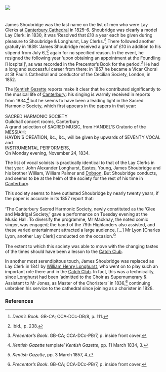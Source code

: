 <a href="https://dev.visual-essays.app"><img src="https://dev-visual-essays.netlify.app/images/ve-button.png"></a>
<param ve-config title="James Shoubridge (c.1805-1872)" author="Dr Chris Price" layout="vtl" banner="/images/banners/19c.jpg">

<param ve-entity eid="Q29303" aliases="Canterbury">

#

James Shoubridge was the last name on the list of men who were Lay Clerks at [Canterbury Cathedral](/music/19c-cathedral-singing) in 1825–6. Shoubridge was clearly a model Lay Clerk: in 1830, it was ‘Resolved that £10 a year each be given during pleasure to Shoubridge & Longhurst, Lay Clerks.’[^ref1]  There followed another gratuity in 1839: ‘James Shoubridge received a grant of £10 in addition to his stipend from July 6,’[^ref2]  again for no specified reason. In the event, he resigned the following year ‘upon obtaining an appointment at the Foundling [Hospital]’, as was recorded in the Precentor’s Book for the period.[^ref3]  He had a long and successful career from there: in 1857 he became a Vicar Choral at St Paul’s Cathedral and conductor of the Cecilian Society, London, in 1852. 
<param ve-image url="https://stor.artstor.org/stor/23b5aa5b-9e31-4508-a618-edb74275e29a" label="The Choir, Canterbury Cathedral" attribution="Charles, Reynolds and Co. c. 1890s">

The [Kentish Gazette](/18c/18c-kentish-gazette) reports make it clear that he contributed significantly to the musical life of [Canterbury](/music/19c-music-canterbury): his singing is warmly received in reports from 1834,[^ref4]  but he seems to have been a leading light in the Sacred Harmonic Society, which first appears in the papers in that year:
<br><br>
SACRED HARMONIC SOCIETY   
Guildhall concert rooms, Canterbury   
A grand selection of SACRED MUSIC, from HANDEL’S Oratorio of the MESSIAH;    
HAYDN’S CREATION, &c., &c., will be given by upwards of SEVENTY VOCAL and    
INSTRUMENTAL PERFORMERS,   
On Monday evening, November 24, 1834.   
<param ve-image url="https://upload.wikimedia.org/wikipedia/commons/c/cc/High_Street%2C_Canterbury%2C_Kent_%28cropped%29.jpg" label="High Street, Canterbury with the Guildhall" attribution="Unknown author, Public domain, via Wikimedia Commons">

The list of vocal soloists is practically identical to that of the Lay Clerks in that year: John Alexander Longhurst, Eastes, Young, James Shoubridge and his brother William, William Palmer and [Dobson](/music/19c-charles-dobson-biography). But Shoubridge conducts, and seems to be at the helm of the society for the rest of his time in [Canterbury](/19c/19c-canterbury).

This society seems to have outlasted Shoubridge by nearly twenty years, if the paper is accurate in its 1857 report that:
<br><br>
‘The Canterbury Sacred Harmonic Society, newly constituted as the ‘Glee and Madrigal Society,’ gave a performance on Tuesday evening at the Music Hall. To diversify the programme, Mr Macknay, the noted comic singer, was engaged; the band of the 79th Highlanders also assisted, and these varied entertainment attracted a large audience. […] Mr Lyon [Charles Lyon, another Lay Clerk] conducted on the occasion.’[^ref5]
<br><br>
The extent to which this society was able to move with the changing tastes of the times should have been a lesson to the [Catch Club](https://www.youtube.com/watch?reload=9&v=dbKAb18w72c&t=11s).

In another most serendipitous touch, James Shoubridge was replaced as Lay Clerk in 1841 by [William Henry Longhurst](/music/19c-william-longhurst-biography), who went on to play such an important role there and in the [Catch Club](/music/19c-catch-club). In fact, this was a technicality, since Longhurst had been ‘admitted to the Choir as Supernumerary & Assistant to Mr Jones, as Master of the Choristers’ in 1836,[^ref6]  continuing unbroken his service to the cathedral since joining as a chorister in 1828.


### References

[^ref1]: _Dean’s Book_. GB-CA; CCA-DCc-DB/8, p. 111.   
[^ref2]: Ibid., p. 238.   
[^ref3]: _Precentor’s Book_. GB-CA; CCA-DCc-PB/7, p. inside front cover.   
[^ref4]: _Kentish Gazette_ template’ _Kentish Gazette_, pp. 11 March 1834, 3.   
[^ref5]: _Kentish Gazette_, pp. 3 March 1857, 4.   
[^ref6]: _Precentor’s Book_. GB-CA; CCA-DCc-PB/7, p. inside front cover.   

